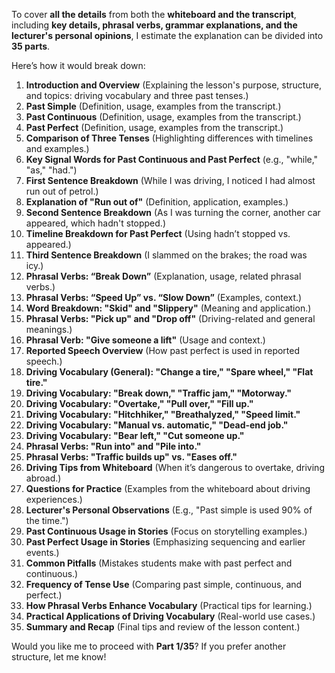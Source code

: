 To cover **all the details** from both the **whiteboard and the transcript**, including **key details, phrasal verbs, grammar explanations, and the lecturer's personal opinions**, I estimate the explanation can be divided into **35 parts**.

Here’s how it would break down:

1. **Introduction and Overview** (Explaining the lesson's purpose, structure, and topics: driving vocabulary and three past tenses.)
2. **Past Simple** (Definition, usage, examples from the transcript.)
3. **Past Continuous** (Definition, usage, examples from the transcript.)
4. **Past Perfect** (Definition, usage, examples from the transcript.)
5. **Comparison of Three Tenses** (Highlighting differences with timelines and examples.)
6. **Key Signal Words for Past Continuous and Past Perfect** (e.g., "while," "as," "had.")
7. **First Sentence Breakdown** (While I was driving, I noticed I had almost run out of petrol.)
8. **Explanation of "Run out of"** (Definition, application, examples.)
9. **Second Sentence Breakdown** (As I was turning the corner, another car appeared, which hadn't stopped.)
10. **Timeline Breakdown for Past Perfect** (Using hadn’t stopped vs. appeared.)
11. **Third Sentence Breakdown** (I slammed on the brakes; the road was icy.)
12. **Phrasal Verbs: “Break Down”** (Explanation, usage, related phrasal verbs.)
13. **Phrasal Verbs: “Speed Up” vs. “Slow Down”** (Examples, context.)
14. **Word Breakdown: "Skid" and "Slippery"** (Meaning and application.)
15. **Phrasal Verbs: "Pick up" and "Drop off"** (Driving-related and general meanings.)
16. **Phrasal Verb: "Give someone a lift"** (Usage and context.)
17. **Reported Speech Overview** (How past perfect is used in reported speech.)
18. **Driving Vocabulary (General): "Change a tire," "Spare wheel," "Flat tire."**
19. **Driving Vocabulary: "Break down," "Traffic jam," "Motorway."**
20. **Driving Vocabulary: "Overtake," "Pull over," "Fill up."**
21. **Driving Vocabulary: "Hitchhiker," "Breathalyzed," "Speed limit."**
22. **Driving Vocabulary: "Manual vs. automatic," "Dead-end job."**
23. **Driving Vocabulary: "Bear left," "Cut someone up."**
24. **Phrasal Verbs: "Run into" and "Pile into."**
25. **Phrasal Verbs: "Traffic builds up" vs. "Eases off."**
26. **Driving Tips from Whiteboard** (When it’s dangerous to overtake, driving abroad.)
27. **Questions for Practice** (Examples from the whiteboard about driving experiences.)
28. **Lecturer's Personal Observations** (E.g., "Past simple is used 90% of the time.")
29. **Past Continuous Usage in Stories** (Focus on storytelling examples.)
30. **Past Perfect Usage in Stories** (Emphasizing sequencing and earlier events.)
31. **Common Pitfalls** (Mistakes students make with past perfect and continuous.)
32. **Frequency of Tense Use** (Comparing past simple, continuous, and perfect.)
33. **How Phrasal Verbs Enhance Vocabulary** (Practical tips for learning.)
34. **Practical Applications of Driving Vocabulary** (Real-world use cases.)
35. **Summary and Recap** (Final tips and review of the lesson content.)

Would you like me to proceed with **Part 1/35**? If you prefer another structure, let me know!